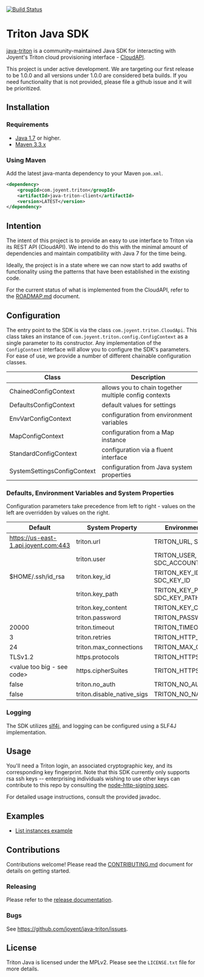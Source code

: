 [![Build Status](https://travis-ci.org/joyent/java-triton.svg?branch=master)](https://travis-ci.org/joyent/java-triton)

# Triton Java SDK

[java-triton](https://github.com/joyent/java-triton) is a community-maintained 
Java SDK for interacting with Joyent's Triton cloud provisioning interface - 
[CloudAPI](https://apidocs.joyent.com/cloudapi/).

This project is under active development. We are targeting our first release to
be 1.0.0 and all versions under 1.0.0 are considered beta builds. If you need
functionality that is not provided, please file a github issue and it will be
prioritized.

## Installation

### Requirements
* [Java 1.7](http://openjdk.java.net/install/) or higher.
* [Maven 3.3.x](https://maven.apache.org/)

### Using Maven
Add the latest java-manta dependency to your Maven `pom.xml`.

```xml
<dependency>
    <groupId>com.joyent.triton</groupId>
    <artifactId>java-triton-client</artifactId>
    <version>LATEST</version>
</dependency>
```

## Intention

The intent of this project is to provide an easy to use interface to Triton via
its REST API (CloudAPI). We intend to do this with the minimal amount of 
dependencies and maintain compatibility with Java 7 for the time being.

Ideally, the project is in a state where we can now start to add swaths of
functionality using the patterns that have been established in the existing 
code.

For the current status of what is implemented from the CloudAPI, refer to the
[ROADMAP.md](ROADMAP.md) document.

## Configuration
 
The entry point to the SDK is via the class ```com.joyent.triton.CloudApi```.
This class takes an instance of ```com.joyent.triton.config.ConfigContext``` as 
a single parameter to its constructor. Any implementation of the 
```ConfigContext``` interface will allow you to configure the SDK's parameters.
For ease of use, we provide a number of different chainable configuration classes.

| Class                       | Description                                                             |
|-----------------------------|-------------------------------------------------------|
| ChainedConfigContext        | allows you to chain together multiple config contexts |
| DefaultsConfigContext       | default values for settings                           |
| EnvVarConfigContext         | configuration from environment variables              |
| MapConfigContext            | configuration from a Map instance                     |
| StandardConfigContext       | configuration via a fluent interface                  |
| SystemSettingsConfigContext | configuration from Java system properties             |


### Defaults, Environment Variables and System Properties 

Configuration parameters take precedence from left to right - values on the
left are overridden by values on the right.

| Default                              | System Property            | Environment Variable               |
|--------------------------------------|----------------------------|------------------------------------|
| https://us-east-1.api.joyent.com:443 | triton.url                 | TRITON_URL, SDC_URL                |
|                                      | triton.user                | TRITON_USER, SDC_USER, SDC_ACCOUNT |                |
| $HOME/.ssh/id_rsa                    | triton.key_id              | TRITON_KEY_ID, SDC_KEY_ID          |
|                                      | triton.key_path            | TRITON_KEY_PATH, SDC_KEY_PATH      |
|                                      | triton.key_content         | TRITON_KEY_CONTENT                 |
|                                      | triton.password            | TRITON_PASSWORD                    |
| 20000                                | triton.timeout             | TRITON_TIMEOUT                     |
| 3                                    | triton.retries             | TRITON_HTTP_RETRIES                |
| 24                                   | triton.max_connections     | TRITON_MAX_CONNS                   |
| TLSv1.2                              | https.protocols            | TRITON_HTTPS_PROTOCOLS             |
| <value too big - see code>           | https.cipherSuites         | TRITON_HTTPS_CIPHERS               |
| false                                | triton.no_auth             | TRITON_NO_AUTH                     |
| false                                | triton.disable_native_sigs | TRITON_NO_NATIVE_SIGS              |

### Logging

The SDK utilizes [slf4j](http://www.slf4j.org/), and logging
can be configured using a SLF4J implementation.

## Usage

You'll need a Triton login, an associated cryptographic key, and its corresponding key
fingerprint. Note that this SDK currently only supports rsa ssh keys --
enterprising individuals wishing to use other keys can contribute to this repo by
consulting the [node-http-signing spec](https://github.com/joyent/node-http-signature/blob/master/http_signing.md).

For detailed usage instructions, consult the provided javadoc.

## Examples

 * [List instances example](src/examples/java/org/example/ListInstances.java)


## Contributions

Contributions welcome! Please read the [CONTRIBUTING.md](CONTRIBUTING.md) document for details
on getting started.

### Releasing

Please refer to the [release documentation](RELEASING.md).

### Bugs

See <https://github.com/joyent/java-triton/issues>.

## License
Triton Java is licensed under the MPLv2. Please see the `LICENSE.txt` file for more details.
